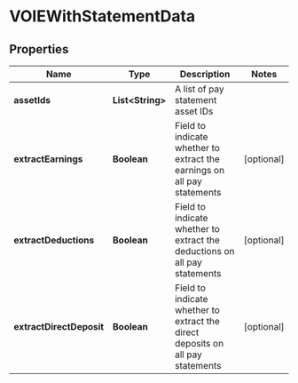 

# VOIEWithStatementData


## Properties

| Name | Type | Description | Notes |
|------------ | ------------- | ------------- | -------------|
|**assetIds** | **List&lt;String&gt;** | A list of pay statement asset IDs |  |
|**extractEarnings** | **Boolean** | Field to indicate whether to extract the earnings on all pay statements |  [optional] |
|**extractDeductions** | **Boolean** | Field to indicate whether to extract the deductions on all pay statements |  [optional] |
|**extractDirectDeposit** | **Boolean** | Field to indicate whether to extract the direct deposits on all pay statements |  [optional] |



